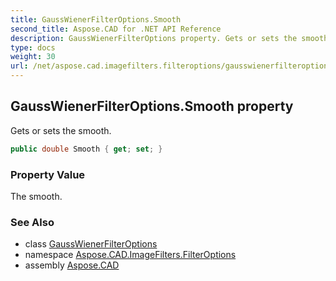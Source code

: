 ```yaml
---
title: GaussWienerFilterOptions.Smooth
second_title: Aspose.CAD for .NET API Reference
description: GaussWienerFilterOptions property. Gets or sets the smooth
type: docs
weight: 30
url: /net/aspose.cad.imagefilters.filteroptions/gausswienerfilteroptions/smooth/
---
```

## GaussWienerFilterOptions.Smooth property

Gets or sets the smooth.

```csharp
public double Smooth { get; set; }
```

### Property Value

The smooth.

### See Also

* class [GaussWienerFilterOptions](../)
* namespace [Aspose.CAD.ImageFilters.FilterOptions](../../gausswienerfilteroptions/)
* assembly [Aspose.CAD](../../../)


